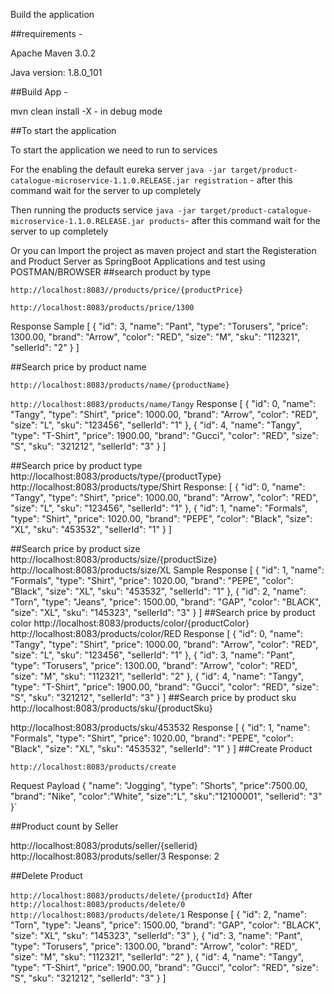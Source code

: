 Build the application

##requirements -

Apache Maven 3.0.2 

Java version: 1.8.0_101

##Build App -

mvn clean install -X - in debug mode

##To start the application

To start the application we need to run to services

For the enabling the default eureka server 
`java -jar target/product-catalogue-microservice-1.1.0.RELEASE.jar registration` - after this command wait for the server to up completely

Then running the products service
`java -jar target/product-catalogue-microservice-1.1.0.RELEASE.jar products`- after this command wait for the server to up completely


Or you can Import the project as maven project and start the Registeration and Product Server as SpringBoot Applications and test using POSTMAN/BROWSER
##search product by type

`http://localhost:8083//products/price/{productPrice}`

`http://localhost:8083/products/price/1300`

Response Sample
[
    {
        "id": 3,
        "name": "Pant",
        "type": "Torusers",
        "price": 1300.00,
        "brand": "Arrow",
        "color": "RED",
        "size": "M",
        "sku": "112321",
        "sellerId": "2"
    }
]

##Search price by product name

`http://localhost:8083/products/name/{productName}`

`http://localhost:8083/products/name/Tangy`
Response
[
    {
        "id": 0,
        "name": "Tangy",
        "type": "Shirt",
        "price": 1000.00,
        "brand": "Arrow",
        "color": "RED",
        "size": "L",
        "sku": "123456",
        "sellerId": "1"
    },
    {
        "id": 4,
        "name": "Tangy",
        "type": "T-Shirt",
        "price": 1900.00,
        "brand": "Gucci",
        "color": "RED",
        "size": "S",
        "sku": "321212",
        "sellerId": "3"
    }
]


##Search price by product type
http://localhost:8083/products/type/{productType}
http://localhost:8083/products/type/Shirt
Response:
[
    {
        "id": 0,
        "name": "Tangy",
        "type": "Shirt",
        "price": 1000.00,
        "brand": "Arrow",
        "color": "RED",
        "size": "L",
        "sku": "123456",
        "sellerId": "1"
    },
    {
        "id": 1,
        "name": "Formals",
        "type": "Shirt",
        "price": 1020.00,
        "brand": "PEPE",
        "color": "Black",
        "size": "XL",
        "sku": "453532",
        "sellerId": "1"
    }
]

##Search price by product size
http://localhost:8083/products/size/{productSize}
http://localhost:8083/products/size/XL
Sample Response
[
    {
        "id": 1,
        "name": "Formals",
        "type": "Shirt",
        "price": 1020.00,
        "brand": "PEPE",
        "color": "Black",
        "size": "XL",
        "sku": "453532",
        "sellerId": "1"
    },
    {
        "id": 2,
        "name": "Torn",
        "type": "Jeans",
        "price": 1500.00,
        "brand": "GAP",
        "color": "BLACK",
        "size": "XL",
        "sku": "145323",
        "sellerId": "3"
    }
]
##Search price by product color
http://localhost:8083/products/color/{productColor}
http://localhost:8083/products/color/RED
Response
[
    {
        "id": 0,
        "name": "Tangy",
        "type": "Shirt",
        "price": 1000.00,
        "brand": "Arrow",
        "color": "RED",
        "size": "L",
        "sku": "123456",
        "sellerId": "1"
    },
    {
        "id": 3,
        "name": "Pant",
        "type": "Torusers",
        "price": 1300.00,
        "brand": "Arrow",
        "color": "RED",
        "size": "M",
        "sku": "112321",
        "sellerId": "2"
    },
    {
        "id": 4,
        "name": "Tangy",
        "type": "T-Shirt",
        "price": 1900.00,
        "brand": "Gucci",
        "color": "RED",
        "size": "S",
        "sku": "321212",
        "sellerId": "3"
    }
]
##Search price by product sku
http://localhost:8083/products/sku/{productSku}

http://localhost:8083/products/sku/453532
Response
[
    {
        "id": 1,
        "name": "Formals",
        "type": "Shirt",
        "price": 1020.00,
        "brand": "PEPE",
        "color": "Black",
        "size": "XL",
        "sku": "453532",
        "sellerId": "1"
    }
]
##Create Product


`http://localhost:8083/products/create`

Request Payload
{
"name": "Jogging",
"type": "Shorts",
"price":7500.00,
"brand": "Nike",
"color":"White",
"size":"L",
"sku":"12100001",
"sellerid": "3"
}`

##Product count by Seller

http://localhost:8083/produts/seller/{sellerid}
http://localhost:8083/produts/seller/3
Response:
2


##Delete Product

`http://localhost:8083/products/delete/{productId}`
After
`http://localhost:8083/products/delete/0`
`http://localhost:8083/products/delete/1`
Response
[
    {
        "id": 2,
        "name": "Torn",
        "type": "Jeans",
        "price": 1500.00,
        "brand": "GAP",
        "color": "BLACK",
        "size": "XL",
        "sku": "145323",
        "sellerId": "3"
    },
    {
        "id": 3,
        "name": "Pant",
        "type": "Torusers",
        "price": 1300.00,
        "brand": "Arrow",
        "color": "RED",
        "size": "M",
        "sku": "112321",
        "sellerId": "2"
    },
    {
        "id": 4,
        "name": "Tangy",
        "type": "T-Shirt",
        "price": 1900.00,
        "brand": "Gucci",
        "color": "RED",
        "size": "S",
        "sku": "321212",
        "sellerId": "3"
    }
]

